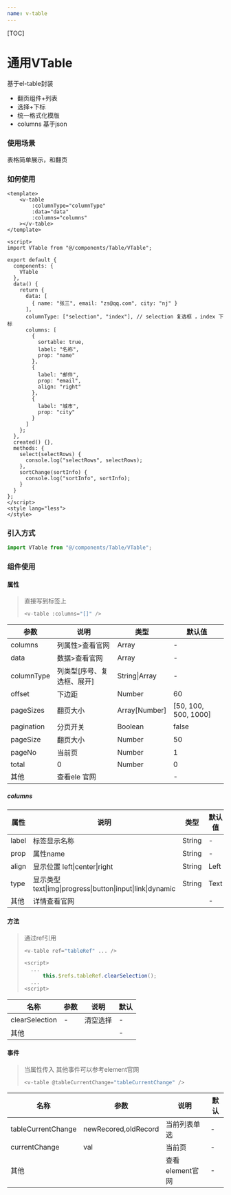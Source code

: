 ```yaml
---
name: v-table
---
```


[TOC]

# 通用VTable

基于el-table封装

- 翻页组件+列表
- 选择+下标
- 统一格式化模版
- columns 基于json

### 使用场景

表格简单展示，和翻页

### 如何使用

```vue
<template>
    <v-table
        :columnType="columnType"
        :data="data"
        :columns="columns"
    ></v-table>
</template>

<script>
import VTable from "@/components/Table/VTable";
  
export default {
  components: {
    VTable
  },
  data() {
    return {
      data: [
        { name: "张三", email: "zs@qq.com", city: "nj" }
      ],
      columnType: ["selection", "index"], // selection 复选框 ，index 下标
      columns: [
        {
          sortable: true,
          label: "名称",
          prop: "name"
        },
        {
          label: "邮件",
          prop: "email",
          align: "right"
        },
        {
          label: "城市",
          prop: "city"
        }
      ]
    };
  },
  created() {},
  methods: {
    select(selectRows) {
      console.log("selectRows", selectRows);
    },
    sortChange(sortInfo) {
      console.log("sortInfo", sortInfo);
    }
  }
};
</script>
<style lang="less">
</style>
```

### 引入方式

```javascript
import VTable from "@/components/Table/VTable";
```

### 组件使用

#### 属性

> 直接写到标签上 
>
> ```js
> <v-table :columns="[]" />
> ```

| 参数       | 说明                       | 类型          | 默认值               |
| ---------- | -------------------------- | ------------- | -------------------- |
| columns    | 列属性>查看官网            | Array         | -                    |
| data       | 数据>查看官网              | Array         | -                    |
| columnType | 列类型[序号、复选框、展开] | String\|Array | -                    |
| offset     | 下边距                     | Number        | 60                   |
| pageSizes  | 翻页大小                   | Array[Number] | [50, 100, 500, 1000] |
| pagination | 分页开关                   | Boolean       | false                |
| pageSize   | 翻页大小                   | Number        | 50                   |
| pageNo     | 当前页                     | Number        | 1                    |
| total      | 0                          | Number        | 0                    |
| 其他       | 查看ele 官网               |               | -                    |

##### columns

| 属性  | 说明                                                      | 类型   | 默认值 |
| ----- | --------------------------------------------------------- | ------ | ------ |
| label | 标签显示名称                                              | String | -      |
| prop  | 属性name                                                  | String | -      |
| align | 显示位置 left\|center\|right                              | String | Left   |
| type  | 显示类型text\|img\|progress\|button\|input\|link\|dynamic | String | Text   |
| 其他  | 详情查看官网                                              |        | -      |

#### 方法

> 通过ref引用
>
> ```js
> <v-table ref="tableRef" ... />
> 
> <script>
>   ...
> 		this.$refs.tableRef.clearSelection();
> 	...
> <script>
> ```
>
> 

| 名称           | 参数 | 说明     | 默认 |
| -------------- | ---- | -------- | ---- |
| clearSelection | -    | 清空选择 | -    |
| 其他           |      |          | -    |

#### 事件

>当属性传入 其他事件可以参考element官网
>
>```js
><v-table @tableCurrentChange="tableCurrentChange" />
>```

| 名称               | 参数                 | 说明            | 默认 |
| ------------------ | -------------------- | --------------- | ---- |
| tableCurrentChange | newRecored,oldRecord | 当前列表单选    | -    |
| currentChange      | val                  | 当前页          | -    |
| 其他               |                      | 查看element官网 | -    |

